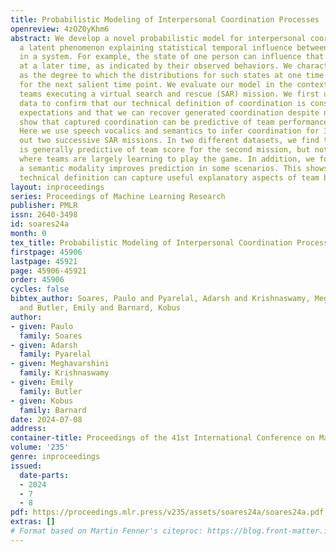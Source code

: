 ```yaml
---
title: Probabilistic Modeling of Interpersonal Coordination Processes
openreview: 4zOZ0yKhm6
abstract: We develop a novel probabilistic model for interpersonal coordination as
  a latent phenomenon explaining statistical temporal influence between multiple components
  in a system. For example, the state of one person can influence that of another
  at a later time, as indicated by their observed behaviors. We characterize coordination
  as the degree to which the distributions for such states at one time point are merged
  for the next salient time point. We evaluate our model in the context of three-person
  teams executing a virtual search and rescue (SAR) mission. We first use synthetic
  data to confirm that our technical definition of coordination is consistent with
  expectations and that we can recover generated coordination despite noise. We then
  show that captured coordination can be predictive of team performance on real data.
  Here we use speech vocalics and semantics to infer coordination for 36 teams carrying
  out two successive SAR missions. In two different datasets, we find that coordination
  is generally predictive of team score for the second mission, but not for the first,
  where teams are largely learning to play the game. In addition, we found that including
  a semantic modality improves prediction in some scenarios. This shows that our intuitive
  technical definition can capture useful explanatory aspects of team behavior.
layout: inproceedings
series: Proceedings of Machine Learning Research
publisher: PMLR
issn: 2640-3498
id: soares24a
month: 0
tex_title: Probabilistic Modeling of Interpersonal Coordination Processes
firstpage: 45906
lastpage: 45921
page: 45906-45921
order: 45906
cycles: false
bibtex_author: Soares, Paulo and Pyarelal, Adarsh and Krishnaswamy, Meghavarshini
  and Butler, Emily and Barnard, Kobus
author:
- given: Paulo
  family: Soares
- given: Adarsh
  family: Pyarelal
- given: Meghavarshini
  family: Krishnaswamy
- given: Emily
  family: Butler
- given: Kobus
  family: Barnard
date: 2024-07-08
address:
container-title: Proceedings of the 41st International Conference on Machine Learning
volume: '235'
genre: inproceedings
issued:
  date-parts:
  - 2024
  - 7
  - 8
pdf: https://proceedings.mlr.press/v235/assets/soares24a/soares24a.pdf
extras: []
# Format based on Martin Fenner's citeproc: https://blog.front-matter.io/posts/citeproc-yaml-for-bibliographies/
---
```

